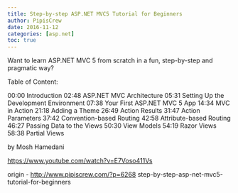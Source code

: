 ```yaml
---
title: Step-by-step ASP.NET MVC5 Tutorial for Beginners
author: PipisCrew
date: 2016-11-12
categories: [asp.net]
toc: true
---
```


Want to learn ASP.NET MVC 5 from scratch in a fun, step-by-step and pragmatic way? 

Table of Content:

00:00 Introduction
02:48 ASP.NET MVC Architecture
05:31 Setting Up the Development Environment
07:38 Your First ASP.NET MVC 5 App
14:34 MVC in Action
21:18 Adding a Theme
26:49 Action Results
31:47 Action Parameters
37:42 Convention-based Routing
42:58 Attribute-based Routing
46:27 Passing Data to the Views
50:30 View Models
54:19 Razor Views
58:38 Partial Views

by Mosh Hamedani

https://www.youtube.com/watch?v=E7Voso411Vs

origin - http://www.pipiscrew.com/?p=6268 step-by-step-asp-net-mvc5-tutorial-for-beginners